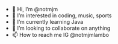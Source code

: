 - 👋 Hi, I’m @notmjm
- 👀 I’m interested in coding, music, sports
- 🌱 I’m currently learning Java
- 💞️ I’m looking to collaborate on anything
- 📫 How to reach me IG @notmjmlambo
